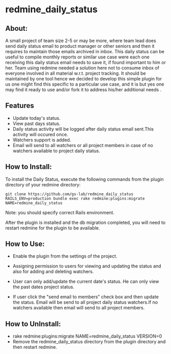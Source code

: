 redmine_daily_status
====================

## About: 

A small project of team  size 2-5 or may be more, where team lead does send daily status email to product manager or other seniors and then it requires to maintain those emails archived in inbox. This daily status can be useful to compile monthly reports or similar use case were each one receiving this daily status email needs to save it,  if found important to him or her. Team using redmine needed a solution here not to consume inbox of everyone involved in all material w.r.t. project tracking. It should be maintained by one tool hence we decided to develop this simple plugin for us one might find this specific to a particular use case, and it is but yes one may find it ready to use and/or fork it to address his/her additional needs .

## Features

* Update today's status.
* View past days status.
* Daily status activity will be logged after daily status email sent.This activity will occured once.
* Watchers support is added.
* Email will send to all watchers or all project members in case of no watchers available to project daily status.


## How to Install:

To install the Daily Status, execute the following commands from the plugin directory of your redmine directory:

    git clone https://github.com/gs-lab/redmine_daily_status
    RAILS_ENV=production bundle exec rake redmine:plugins:migrate NAME=redmine_daily_status

Note: you should specify correct Rails environment.

After the plugin is installed and the db migration completed, you will
need to restart redmine for the plugin to be available.

## How to Use:

* Enable the plugin from the settings of the project.

* Assigning permission to users for viewing and updating the status and also for adding and deleting watchers.

* User can only add/update the current date's status. He can only view the past dates project status.

* If user click the "send email to members" check box and then update the status. Email will be send to all project daily status watchers.If
no watchers available then email will send to all project members.

## How to UnInstall:

* rake redmine:plugins:migrate NAME=redmine_daily_status VERSION=0
* Remove the redmine_daily_status directory from the plugin directory and then restart redmine.
